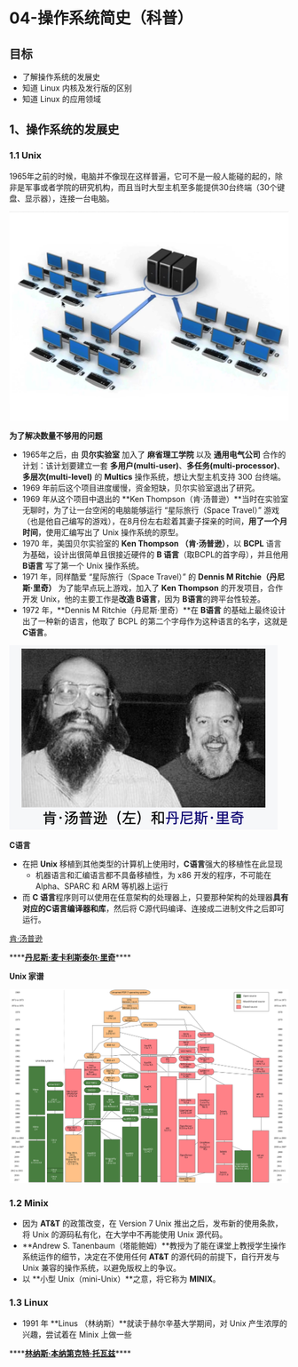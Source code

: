 # 04-操作系统简史（科普）

## 目标

* 了解操作系统的发展史
* 知道 Linux 内核及发行版的区别
* 知道 Linux 的应用领域

## 1、操作系统的发展史

### 1.1 Unix

1965年之前的时候，电脑并不像现在这样普遍，它可不是一般人能碰的起的，除非是军事或者学院的研究机构，而且当时大型主机至多能提供30台终端（30个键盘、显示器），连接一台电脑。

![](../.gitbook/assets/da-xing-zhu-ji.png)

**为了解决数量不够用的问题**

* 1965年之后，由 **贝尔实验室** 加入了 **麻省理工学院** 以及 **通用电气公司** 合作的计划：该计划要建立一套 **多用户\(multi-user\)**、**多任务\(multi-processor\)**、**多层次\(multi-level\)** 的 **Multics** 操作系统，想让大型主机支持 300 台终端。
* 1969 年前后这个项目进度缓慢，资金短缺，贝尔实验室退出了研究。
* 1969 年从这个项目中退出的 **Ken Thompson（肯·汤普逊）**当时在实验室无聊时，为了让一台空闲的电脑能够运行 “星际旅行（Space Travel）” 游戏（也是他自己编写的游戏），在8月份左右趁着其妻子探亲的时间，**用了一个月时间**，使用汇编写出了 Unix 操作系统的原型。
* 1970 年，美国贝尔实验室的 **Ken Thompson （肯·汤普逊）**，以 **BCPL** 语言为基础，设计出很简单且很接近硬件的 **B 语言**（取BCPL的首字母），并且他用 **B语言** 写了第一个 Unix 操作系统。
* 1971 年，同样酷爱 “星际旅行（Space Travel）” 的 **Dennis M Ritchie（丹尼斯·里奇）** 为了能早点玩上游戏，加入了 **Ken Thompson** 的开发项目，合作开发 Unix，他的主要工作是**改造 B语言**，因为 **B语言**的跨平台性较差。
* 1972 年，**Dennis M Ritchie（丹尼斯·里奇）**在 **B语言** 的基础上最终设计出了一种新的语言，他取了 BCPL 的第二个字母作为这种语言的名字，这就是 **C语言**。

![Unix &#x521B;&#x59CB;&#x4EBA;](../.gitbook/assets/ken-tang-pu-xun-he-dan-ni-si-li-qi.png)

**C语言**

* 在把  **Unix** 移植到其他类型的计算机上使用时，**C语言**强大的移植性在此显现
  * 机器语言和汇编语言都不具备移植性，为 x86 开发的程序，不可能在 Alpha、SPARC 和 ARM 等机器上运行
* 而 **C 语言**程序则可以使用在任意架构的处理器上，只要那种架构的处理器**具有对应的C语言编译器和库**，然后将 C源代码编译、连接成二进制文件之后即可运行。

[肯·汤普逊](https://zh.wikipedia.org/wiki/%E8%82%AF%C2%B7%E6%B1%A4%E6%99%AE%E9%80%8A)

\*\*\*\*[**丹尼斯·麦卡利斯泰尔·里奇**](https://zh.wikipedia.org/wiki/%E4%B8%B9%E5%B0%BC%E6%96%AF%C2%B7%E9%87%8C%E5%A5%87)\*\*\*\*

**Unix 家谱**

![Unix&#x5BB6;&#x8C31;](../.gitbook/assets/unix.svg)

### 1.2 Minix

* 因为 **AT&T** 的政策改变，在 Version 7 Unix 推出之后，发布新的使用条款，将 Unix 的源码私有化，在大学中不再能使用 Unix 源代码。
* **Andrew S. Tanenbaum（塔能鲍姆）**教授为了能在课堂上教授学生操作系统运作的细节，决定在不使用任何 **AT&T** 的源代码的前提下，自行开发与 Unix 兼容的操作系统，以避免版权上的争议。
* 以 **小型 Unix（mini-Unix）**之意，将它称为 **MINIX**。

### 1.3 Linux

* 1991 年 **Linus （林纳斯）**就读于赫尔辛基大学期间，对 Unix 产生浓厚的兴趣，尝试着在 Minix 上做一些

\*\*\*\*[**林纳斯·本纳第克特·托瓦兹**](https://zh.wikipedia.org/wiki/%E6%9E%97%E7%BA%B3%E6%96%AF%C2%B7%E6%89%98%E7%93%A6%E5%85%B9)\*\*\*\*

